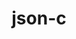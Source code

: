 ---
title: "json-c"
layout: cache
categories: [package, develop]
meta: {"versions": ["0.15", "0.16"], "compilers": ["apple-clang@=14.0.0", "apple-clang@=14.0.3", "gcc@=11.1.0", "gcc@=11.3.0", "gcc@=7.3.1", "gcc@=7.5.0", "oneapi@=2023.0.0"], "oss": ["amzn2", "ubuntu18.04", "ubuntu20.04", "ubuntu22.04", "ventura"], "platforms": ["darwin", "linux"], "targets": ["aarch64", "ivybridge", "ppc64le", "x86_64", "x86_64_v3"], "stacks": ["data-vis-sdk", "e4s", "e4s-oneapi", "e4s-power", "ml-darwin-aarch64-mps", "ml-linux-x86_64-cpu", "ml-linux-x86_64-cuda", "radiuss", "root", "tutorial"], "num_specs": 45, "num_specs_by_stack": {"root": 45, "ml-darwin-aarch64-mps": 3, "ml-linux-x86_64-cuda": 4, "ml-linux-x86_64-cpu": 4, "tutorial": 19, "radiuss": 18, "e4s-power": 5, "e4s-oneapi": 1, "data-vis-sdk": 3, "e4s": 3}}
spec_details: [{"hash": "kvazj42oke5fzz5czaamhqwk5uq53ddv", "compiler": "apple-clang@=14.0.0", "versions": ["0.16"], "os": "ventura", "platform": "darwin", "target": "aarch64", "variants": ["build_system=cmake", "build_type=Release", "generator=make", "~ipo"], "stacks": ["root", "ml-darwin-aarch64-mps"], "size": "-", "tarball": "https://binaries.spack.io/develop/build_cache/darwin-ventura-aarch64/apple-clang-14.0.0/json-c-0.16/darwin-ventura-aarch64-apple-clang-14.0.0-json-c-0.16-kvazj42oke5fzz5czaamhqwk5uq53ddv.spack"}, {"hash": "splh2jp3oeemqiivtwmplaymzgbpg24p", "compiler": "apple-clang@=14.0.0", "versions": ["0.16"], "os": "ventura", "platform": "darwin", "target": "aarch64", "variants": ["build_system=cmake", "build_type=Release", "generator=make", "~ipo"], "stacks": ["root", "ml-darwin-aarch64-mps"], "size": "-", "tarball": "https://binaries.spack.io/develop/build_cache/darwin-ventura-aarch64/apple-clang-14.0.0/json-c-0.16/darwin-ventura-aarch64-apple-clang-14.0.0-json-c-0.16-splh2jp3oeemqiivtwmplaymzgbpg24p.spack"}, {"hash": "7osztzgjk45im6rp3uvurl4go7oc5alb", "compiler": "apple-clang@=14.0.3", "versions": ["0.16"], "os": "ventura", "platform": "darwin", "target": "aarch64", "variants": ["build_system=cmake", "build_type=Release", "generator=make", "~ipo"], "stacks": ["root", "ml-darwin-aarch64-mps"], "size": "-", "tarball": "https://binaries.spack.io/develop/build_cache/darwin-ventura-aarch64/apple-clang-14.0.3/json-c-0.16/darwin-ventura-aarch64-apple-clang-14.0.3-json-c-0.16-7osztzgjk45im6rp3uvurl4go7oc5alb.spack"}, {"hash": "yng6qe6x57pwgbggco7jdfk7kuprusez", "compiler": "gcc@=7.3.1", "versions": ["0.16"], "os": "amzn2", "platform": "linux", "target": "ivybridge", "variants": ["build_system=cmake", "build_type=RelWithDebInfo", "~ipo"], "stacks": ["root"], "size": "-", "tarball": "https://binaries.spack.io/develop/build_cache/linux-amzn2-ivybridge/gcc-7.3.1/json-c-0.16/linux-amzn2-ivybridge-gcc-7.3.1-json-c-0.16-yng6qe6x57pwgbggco7jdfk7kuprusez.spack"}, {"hash": "nkiqy4vf3cnxm6w3mqdx3ac65lmcjlb4", "compiler": "gcc@=7.3.1", "versions": ["0.16"], "os": "amzn2", "platform": "linux", "target": "ivybridge", "variants": ["build_system=cmake", "build_type=RelWithDebInfo", "~ipo"], "stacks": ["root"], "size": "-", "tarball": "https://binaries.spack.io/develop/build_cache/linux-amzn2-ivybridge/gcc-7.3.1/json-c-0.16/linux-amzn2-ivybridge-gcc-7.3.1-json-c-0.16-nkiqy4vf3cnxm6w3mqdx3ac65lmcjlb4.spack"}, {"hash": "m7pykwcykxkaxohwaev7bj2kh3ryzuou", "compiler": "gcc@=7.3.1", "versions": ["0.16"], "os": "amzn2", "platform": "linux", "target": "x86_64_v3", "variants": ["build_system=cmake", "build_type=RelWithDebInfo", "~ipo"], "stacks": ["root"], "size": "-", "tarball": "https://binaries.spack.io/develop/build_cache/linux-amzn2-x86_64_v3/gcc-7.3.1/json-c-0.16/linux-amzn2-x86_64_v3-gcc-7.3.1-json-c-0.16-m7pykwcykxkaxohwaev7bj2kh3ryzuou.spack"}, {"hash": "wyolkouajxy5r2mygejtxkgeh4rouwkg", "compiler": "gcc@=7.3.1", "versions": ["0.16"], "os": "amzn2", "platform": "linux", "target": "x86_64_v3", "variants": ["build_type=RelWithDebInfo", "~ipo"], "stacks": ["root"], "size": "-", "tarball": "https://binaries.spack.io/develop/build_cache/linux-amzn2-x86_64_v3/gcc-7.3.1/json-c-0.16/linux-amzn2-x86_64_v3-gcc-7.3.1-json-c-0.16-wyolkouajxy5r2mygejtxkgeh4rouwkg.spack"}, {"hash": "eku6qutygx37ydglkdskhjperwumsab7", "compiler": "gcc@=7.3.1", "versions": ["0.16"], "os": "amzn2", "platform": "linux", "target": "x86_64_v3", "variants": ["build_type=RelWithDebInfo", "~ipo"], "stacks": ["root"], "size": "-", "tarball": "https://binaries.spack.io/develop/build_cache/linux-amzn2-x86_64_v3/gcc-7.3.1/json-c-0.16/linux-amzn2-x86_64_v3-gcc-7.3.1-json-c-0.16-eku6qutygx37ydglkdskhjperwumsab7.spack"}, {"hash": "5arotpqkz4wmmhfjoboyqzijjvuj2mmi", "compiler": "gcc@=7.3.1", "versions": ["0.16"], "os": "amzn2", "platform": "linux", "target": "x86_64_v3", "variants": ["build_system=cmake", "build_type=RelWithDebInfo", "~ipo"], "stacks": ["root"], "size": "-", "tarball": "https://binaries.spack.io/develop/build_cache/linux-amzn2-x86_64_v3/gcc-7.3.1/json-c-0.16/linux-amzn2-x86_64_v3-gcc-7.3.1-json-c-0.16-5arotpqkz4wmmhfjoboyqzijjvuj2mmi.spack"}, {"hash": "txjdgg2z42kp344x5jjmow5zp32w2dl5", "compiler": "gcc@=7.3.1", "versions": ["0.16"], "os": "amzn2", "platform": "linux", "target": "x86_64_v3", "variants": ["build_system=cmake", "build_type=RelWithDebInfo", "~ipo"], "stacks": ["root"], "size": "-", "tarball": "https://binaries.spack.io/develop/build_cache/linux-amzn2-x86_64_v3/gcc-7.3.1/json-c-0.16/linux-amzn2-x86_64_v3-gcc-7.3.1-json-c-0.16-txjdgg2z42kp344x5jjmow5zp32w2dl5.spack"}, {"hash": "2nlfytfrfjjtiuvhnksahmefhxj74uw6", "compiler": "gcc@=7.3.1", "versions": ["0.16"], "os": "amzn2", "platform": "linux", "target": "x86_64_v3", "variants": ["build_system=cmake", "build_type=RelWithDebInfo", "~ipo"], "stacks": ["root"], "size": "-", "tarball": "https://binaries.spack.io/develop/build_cache/linux-amzn2-x86_64_v3/gcc-7.3.1/json-c-0.16/linux-amzn2-x86_64_v3-gcc-7.3.1-json-c-0.16-2nlfytfrfjjtiuvhnksahmefhxj74uw6.spack"}, {"hash": "ngj5ib6knsqs2vbhfcztii2b3ras5gsa", "compiler": "gcc@=7.3.1", "versions": ["0.16"], "os": "amzn2", "platform": "linux", "target": "x86_64_v3", "variants": ["build_system=cmake", "build_type=RelWithDebInfo", "generator=make", "~ipo"], "stacks": ["ml-linux-x86_64-cuda", "root", "ml-linux-x86_64-cpu"], "size": "-", "tarball": "https://binaries.spack.io/develop/build_cache/linux-amzn2-x86_64_v3/gcc-7.3.1/json-c-0.16/linux-amzn2-x86_64_v3-gcc-7.3.1-json-c-0.16-ngj5ib6knsqs2vbhfcztii2b3ras5gsa.spack"}, {"hash": "p5jfzd7xv4f5td63lbzz7u4wc6aodsil", "compiler": "gcc@=7.5.0", "versions": ["0.16"], "os": "ubuntu18.04", "platform": "linux", "target": "x86_64", "variants": ["build_type=RelWithDebInfo", "~ipo"], "stacks": ["root", "tutorial", "radiuss"], "size": "-", "tarball": "https://binaries.spack.io/develop/build_cache/linux-ubuntu18.04-x86_64/gcc-7.5.0/json-c-0.16/linux-ubuntu18.04-x86_64-gcc-7.5.0-json-c-0.16-p5jfzd7xv4f5td63lbzz7u4wc6aodsil.spack"}, {"hash": "4wyqxtngnpehaj6awnglkng4zr5b5iwy", "compiler": "gcc@=7.5.0", "versions": ["0.16"], "os": "ubuntu18.04", "platform": "linux", "target": "x86_64", "variants": ["build_system=cmake", "build_type=RelWithDebInfo", "~ipo"], "stacks": ["root", "tutorial", "radiuss"], "size": "-", "tarball": "https://binaries.spack.io/develop/build_cache/linux-ubuntu18.04-x86_64/gcc-7.5.0/json-c-0.16/linux-ubuntu18.04-x86_64-gcc-7.5.0-json-c-0.16-4wyqxtngnpehaj6awnglkng4zr5b5iwy.spack"}, {"hash": "oo2i6gmfm2nczhur7w2boggdc4igy2d7", "compiler": "gcc@=7.5.0", "versions": ["0.16"], "os": "ubuntu18.04", "platform": "linux", "target": "x86_64", "variants": ["build_system=cmake", "build_type=RelWithDebInfo", "generator=make", "~ipo"], "stacks": ["root", "tutorial", "radiuss"], "size": "-", "tarball": "https://binaries.spack.io/develop/build_cache/linux-ubuntu18.04-x86_64/gcc-7.5.0/json-c-0.16/linux-ubuntu18.04-x86_64-gcc-7.5.0-json-c-0.16-oo2i6gmfm2nczhur7w2boggdc4igy2d7.spack"}, {"hash": "hfogf3eoz4hgez2y7ztjs5r4wwtfsqyy", "compiler": "gcc@=7.5.0", "versions": ["0.16"], "os": "ubuntu18.04", "platform": "linux", "target": "x86_64", "variants": ["build_type=RelWithDebInfo", "~ipo"], "stacks": ["root", "tutorial", "radiuss"], "size": "-", "tarball": "https://binaries.spack.io/develop/build_cache/linux-ubuntu18.04-x86_64/gcc-7.5.0/json-c-0.16/linux-ubuntu18.04-x86_64-gcc-7.5.0-json-c-0.16-hfogf3eoz4hgez2y7ztjs5r4wwtfsqyy.spack"}, {"hash": "jt2ipkfdv2f5s5b27u45ao4ug3mnthof", "compiler": "gcc@=7.5.0", "versions": ["0.16"], "os": "ubuntu18.04", "platform": "linux", "target": "x86_64", "variants": ["build_type=RelWithDebInfo", "~ipo"], "stacks": ["root", "tutorial", "radiuss"], "size": "-", "tarball": "https://binaries.spack.io/develop/build_cache/linux-ubuntu18.04-x86_64/gcc-7.5.0/json-c-0.16/linux-ubuntu18.04-x86_64-gcc-7.5.0-json-c-0.16-jt2ipkfdv2f5s5b27u45ao4ug3mnthof.spack"}, {"hash": "nywxqqoqtmph2liehffc5l2tztqpqf4x", "compiler": "gcc@=7.5.0", "versions": ["0.16"], "os": "ubuntu18.04", "platform": "linux", "target": "x86_64", "variants": ["build_type=RelWithDebInfo", "~ipo"], "stacks": ["root", "tutorial", "radiuss"], "size": "-", "tarball": "https://binaries.spack.io/develop/build_cache/linux-ubuntu18.04-x86_64/gcc-7.5.0/json-c-0.16/linux-ubuntu18.04-x86_64-gcc-7.5.0-json-c-0.16-nywxqqoqtmph2liehffc5l2tztqpqf4x.spack"}, {"hash": "sfafllcgma4xfqqpgrkrgm2b4dsvvazl", "compiler": "gcc@=7.5.0", "versions": ["0.16"], "os": "ubuntu18.04", "platform": "linux", "target": "x86_64", "variants": ["build_type=RelWithDebInfo", "~ipo"], "stacks": ["root", "tutorial", "radiuss"], "size": "-", "tarball": "https://binaries.spack.io/develop/build_cache/linux-ubuntu18.04-x86_64/gcc-7.5.0/json-c-0.16/linux-ubuntu18.04-x86_64-gcc-7.5.0-json-c-0.16-sfafllcgma4xfqqpgrkrgm2b4dsvvazl.spack"}, {"hash": "t2g66j4ttow323nq3i4sxs2xlfv7fa6m", "compiler": "gcc@=7.5.0", "versions": ["0.16"], "os": "ubuntu18.04", "platform": "linux", "target": "x86_64", "variants": ["build_system=cmake", "build_type=RelWithDebInfo", "~ipo"], "stacks": ["root", "tutorial", "radiuss"], "size": "-", "tarball": "https://binaries.spack.io/develop/build_cache/linux-ubuntu18.04-x86_64/gcc-7.5.0/json-c-0.16/linux-ubuntu18.04-x86_64-gcc-7.5.0-json-c-0.16-t2g66j4ttow323nq3i4sxs2xlfv7fa6m.spack"}, {"hash": "rbcja5j74idyoqzhakhnwnuyd62lwznn", "compiler": "gcc@=7.5.0", "versions": ["0.16"], "os": "ubuntu18.04", "platform": "linux", "target": "x86_64", "variants": ["build_system=cmake", "build_type=RelWithDebInfo", "~ipo"], "stacks": ["root", "tutorial", "radiuss"], "size": "-", "tarball": "https://binaries.spack.io/develop/build_cache/linux-ubuntu18.04-x86_64/gcc-7.5.0/json-c-0.16/linux-ubuntu18.04-x86_64-gcc-7.5.0-json-c-0.16-rbcja5j74idyoqzhakhnwnuyd62lwznn.spack"}, {"hash": "vcjdmklutikm24dejbrcmkxrkx5jpbpg", "compiler": "gcc@=7.5.0", "versions": ["0.16"], "os": "ubuntu18.04", "platform": "linux", "target": "x86_64", "variants": ["build_system=cmake", "build_type=RelWithDebInfo", "~ipo"], "stacks": ["root", "tutorial", "radiuss"], "size": "-", "tarball": "https://binaries.spack.io/develop/build_cache/linux-ubuntu18.04-x86_64/gcc-7.5.0/json-c-0.16/linux-ubuntu18.04-x86_64-gcc-7.5.0-json-c-0.16-vcjdmklutikm24dejbrcmkxrkx5jpbpg.spack"}, {"hash": "qo5uoumer4ynvpzl5clxvvjiokphrzb3", "compiler": "gcc@=7.5.0", "versions": ["0.16"], "os": "ubuntu18.04", "platform": "linux", "target": "x86_64", "variants": ["build_type=RelWithDebInfo", "~ipo"], "stacks": ["root", "tutorial", "radiuss"], "size": "-", "tarball": "https://binaries.spack.io/develop/build_cache/linux-ubuntu18.04-x86_64/gcc-7.5.0/json-c-0.16/linux-ubuntu18.04-x86_64-gcc-7.5.0-json-c-0.16-qo5uoumer4ynvpzl5clxvvjiokphrzb3.spack"}, {"hash": "ijs63euqnwf2jonizv7gnvseke5bhl2b", "compiler": "gcc@=7.5.0", "versions": ["0.16"], "os": "ubuntu18.04", "platform": "linux", "target": "x86_64", "variants": ["build_type=RelWithDebInfo", "~ipo"], "stacks": ["root", "tutorial", "radiuss"], "size": "-", "tarball": "https://binaries.spack.io/develop/build_cache/linux-ubuntu18.04-x86_64/gcc-7.5.0/json-c-0.16/linux-ubuntu18.04-x86_64-gcc-7.5.0-json-c-0.16-ijs63euqnwf2jonizv7gnvseke5bhl2b.spack"}, {"hash": "vsonhgvofv47ztykvatnkadchysfw2f7", "compiler": "gcc@=7.5.0", "versions": ["0.15"], "os": "ubuntu18.04", "platform": "linux", "target": "x86_64", "variants": ["build_type=RelWithDebInfo", "~ipo"], "stacks": ["root", "tutorial", "radiuss"], "size": "-", "tarball": "https://binaries.spack.io/develop/build_cache/linux-ubuntu18.04-x86_64/gcc-7.5.0/json-c-0.15/linux-ubuntu18.04-x86_64-gcc-7.5.0-json-c-0.15-vsonhgvofv47ztykvatnkadchysfw2f7.spack"}, {"hash": "sajr3st5z3qwva5ir6em2gafizmcctj2", "compiler": "gcc@=7.5.0", "versions": ["0.16"], "os": "ubuntu18.04", "platform": "linux", "target": "x86_64", "variants": ["build_system=cmake", "build_type=RelWithDebInfo", "~ipo"], "stacks": ["root", "tutorial", "radiuss"], "size": "-", "tarball": "https://binaries.spack.io/develop/build_cache/linux-ubuntu18.04-x86_64/gcc-7.5.0/json-c-0.16/linux-ubuntu18.04-x86_64-gcc-7.5.0-json-c-0.16-sajr3st5z3qwva5ir6em2gafizmcctj2.spack"}, {"hash": "dxiz7iu3c6hazvfcjqf2t4m7pdp6retj", "compiler": "gcc@=7.5.0", "versions": ["0.16"], "os": "ubuntu18.04", "platform": "linux", "target": "x86_64_v3", "variants": ["build_system=cmake", "build_type=RelWithDebInfo", "generator=make", "~ipo"], "stacks": ["root", "tutorial", "radiuss"], "size": "-", "tarball": "https://binaries.spack.io/develop/build_cache/linux-ubuntu18.04-x86_64_v3/gcc-7.5.0/json-c-0.16/linux-ubuntu18.04-x86_64_v3-gcc-7.5.0-json-c-0.16-dxiz7iu3c6hazvfcjqf2t4m7pdp6retj.spack"}, {"hash": "3zq2ixzj3ru3qgud6zxkni3acm7f2anq", "compiler": "gcc@=7.5.0", "versions": ["0.16"], "os": "ubuntu18.04", "platform": "linux", "target": "x86_64_v3", "variants": ["build_system=cmake", "build_type=RelWithDebInfo", "generator=make", "~ipo"], "stacks": ["root", "tutorial", "radiuss"], "size": "-", "tarball": "https://binaries.spack.io/develop/build_cache/linux-ubuntu18.04-x86_64_v3/gcc-7.5.0/json-c-0.16/linux-ubuntu18.04-x86_64_v3-gcc-7.5.0-json-c-0.16-3zq2ixzj3ru3qgud6zxkni3acm7f2anq.spack"}, {"hash": "zbsghmo72ex3xn2joj6fvoqoav4tc7zl", "compiler": "gcc@=7.5.0", "versions": ["0.16"], "os": "ubuntu18.04", "platform": "linux", "target": "x86_64_v3", "variants": ["build_system=cmake", "build_type=Release", "generator=make", "~ipo"], "stacks": ["root", "radiuss"], "size": "-", "tarball": "https://binaries.spack.io/develop/build_cache/linux-ubuntu18.04-x86_64_v3/gcc-7.5.0/json-c-0.16/linux-ubuntu18.04-x86_64_v3-gcc-7.5.0-json-c-0.16-zbsghmo72ex3xn2joj6fvoqoav4tc7zl.spack"}, {"hash": "65dokpmupo3y3ya5x22nbeahxrrqp63z", "compiler": "gcc@=7.5.0", "versions": ["0.16"], "os": "ubuntu18.04", "platform": "linux", "target": "x86_64_v3", "variants": ["build_system=cmake", "build_type=RelWithDebInfo", "generator=make", "~ipo"], "stacks": ["root", "tutorial", "radiuss"], "size": "-", "tarball": "https://binaries.spack.io/develop/build_cache/linux-ubuntu18.04-x86_64_v3/gcc-7.5.0/json-c-0.16/linux-ubuntu18.04-x86_64_v3-gcc-7.5.0-json-c-0.16-65dokpmupo3y3ya5x22nbeahxrrqp63z.spack"}, {"hash": "jcyqzfhd7h7nuqdg76pn7ktp4tlr2czt", "compiler": "gcc@=11.1.0", "versions": ["0.16"], "os": "ubuntu20.04", "platform": "linux", "target": "ppc64le", "variants": ["build_system=cmake", "build_type=Release", "generator=make", "~ipo"], "stacks": ["e4s-power", "root"], "size": "-", "tarball": "https://binaries.spack.io/develop/build_cache/linux-ubuntu20.04-ppc64le/gcc-11.1.0/json-c-0.16/linux-ubuntu20.04-ppc64le-gcc-11.1.0-json-c-0.16-jcyqzfhd7h7nuqdg76pn7ktp4tlr2czt.spack"}, {"hash": "gm7saxjsix4gv6bl2wqzjb5xr5iw62ks", "compiler": "gcc@=11.1.0", "versions": ["0.16"], "os": "ubuntu20.04", "platform": "linux", "target": "ppc64le", "variants": ["build_system=cmake", "build_type=Release", "generator=make", "~ipo"], "stacks": ["e4s-power", "root"], "size": "-", "tarball": "https://binaries.spack.io/develop/build_cache/linux-ubuntu20.04-ppc64le/gcc-11.1.0/json-c-0.16/linux-ubuntu20.04-ppc64le-gcc-11.1.0-json-c-0.16-gm7saxjsix4gv6bl2wqzjb5xr5iw62ks.spack"}, {"hash": "5d5r6wrqapm3yak7scw2sz33o6lglrdx", "compiler": "gcc@=11.1.0", "versions": ["0.16"], "os": "ubuntu20.04", "platform": "linux", "target": "ppc64le", "variants": ["build_system=cmake", "build_type=Release", "generator=make", "~ipo"], "stacks": ["e4s-power", "root"], "size": "-", "tarball": "https://binaries.spack.io/develop/build_cache/linux-ubuntu20.04-ppc64le/gcc-11.1.0/json-c-0.16/linux-ubuntu20.04-ppc64le-gcc-11.1.0-json-c-0.16-5d5r6wrqapm3yak7scw2sz33o6lglrdx.spack"}, {"hash": "ay6cobn4ao4oufwun6du3uoscps5b6m3", "compiler": "gcc@=11.1.0", "versions": ["0.16"], "os": "ubuntu20.04", "platform": "linux", "target": "ppc64le", "variants": ["build_system=cmake", "build_type=RelWithDebInfo", "generator=make", "~ipo"], "stacks": ["e4s-power", "root"], "size": "-", "tarball": "https://binaries.spack.io/develop/build_cache/linux-ubuntu20.04-ppc64le/gcc-11.1.0/json-c-0.16/linux-ubuntu20.04-ppc64le-gcc-11.1.0-json-c-0.16-ay6cobn4ao4oufwun6du3uoscps5b6m3.spack"}, {"hash": "uitn3xrhn55xpfpxhx5vogukz3ukho6e", "compiler": "gcc@=11.1.0", "versions": ["0.16"], "os": "ubuntu20.04", "platform": "linux", "target": "ppc64le", "variants": ["build_system=cmake", "build_type=Release", "generator=make", "~ipo"], "stacks": ["e4s-power", "root"], "size": "-", "tarball": "https://binaries.spack.io/develop/build_cache/linux-ubuntu20.04-ppc64le/gcc-11.1.0/json-c-0.16/linux-ubuntu20.04-ppc64le-gcc-11.1.0-json-c-0.16-uitn3xrhn55xpfpxhx5vogukz3ukho6e.spack"}, {"hash": "metyldaaqndbb6hnrmsm5clvovcgh76r", "compiler": "oneapi@=2023.0.0", "versions": ["0.16"], "os": "ubuntu20.04", "platform": "linux", "target": "x86_64", "variants": ["build_system=cmake", "build_type=RelWithDebInfo", "generator=make", "~ipo"], "stacks": ["root", "e4s-oneapi"], "size": "-", "tarball": "https://binaries.spack.io/develop/build_cache/linux-ubuntu20.04-x86_64/oneapi-2023.0.0/json-c-0.16/linux-ubuntu20.04-x86_64-oneapi-2023.0.0-json-c-0.16-metyldaaqndbb6hnrmsm5clvovcgh76r.spack"}, {"hash": "rfqpwxsned7yfracm6g43xeggmhcug3g", "compiler": "gcc@=11.1.0", "versions": ["0.16"], "os": "ubuntu20.04", "platform": "linux", "target": "x86_64_v3", "variants": ["build_system=cmake", "build_type=Release", "generator=make", "~ipo"], "stacks": ["data-vis-sdk", "root"], "size": "-", "tarball": "https://binaries.spack.io/develop/build_cache/linux-ubuntu20.04-x86_64_v3/gcc-11.1.0/json-c-0.16/linux-ubuntu20.04-x86_64_v3-gcc-11.1.0-json-c-0.16-rfqpwxsned7yfracm6g43xeggmhcug3g.spack"}, {"hash": "zxbaof2radxx6dvzzayd4vay262kkrmq", "compiler": "gcc@=11.1.0", "versions": ["0.16"], "os": "ubuntu20.04", "platform": "linux", "target": "x86_64_v3", "variants": ["build_system=cmake", "build_type=Release", "generator=make", "~ipo"], "stacks": ["data-vis-sdk", "root"], "size": "-", "tarball": "https://binaries.spack.io/develop/build_cache/linux-ubuntu20.04-x86_64_v3/gcc-11.1.0/json-c-0.16/linux-ubuntu20.04-x86_64_v3-gcc-11.1.0-json-c-0.16-zxbaof2radxx6dvzzayd4vay262kkrmq.spack"}, {"hash": "iktggxxnicodmxxi2vfiwb4rizywinbr", "compiler": "gcc@=11.1.0", "versions": ["0.16"], "os": "ubuntu20.04", "platform": "linux", "target": "x86_64_v3", "variants": ["build_system=cmake", "build_type=RelWithDebInfo", "generator=make", "~ipo"], "stacks": ["data-vis-sdk", "root"], "size": "-", "tarball": "https://binaries.spack.io/develop/build_cache/linux-ubuntu20.04-x86_64_v3/gcc-11.1.0/json-c-0.16/linux-ubuntu20.04-x86_64_v3-gcc-11.1.0-json-c-0.16-iktggxxnicodmxxi2vfiwb4rizywinbr.spack"}, {"hash": "oydnr3gtlezlvd55orikr5cgvuiucrou", "compiler": "gcc@=11.1.0", "versions": ["0.16"], "os": "ubuntu20.04", "platform": "linux", "target": "x86_64_v3", "variants": ["build_system=cmake", "build_type=RelWithDebInfo", "generator=make", "~ipo"], "stacks": ["e4s", "root"], "size": "-", "tarball": "https://binaries.spack.io/develop/build_cache/linux-ubuntu20.04-x86_64_v3/gcc-11.1.0/json-c-0.16/linux-ubuntu20.04-x86_64_v3-gcc-11.1.0-json-c-0.16-oydnr3gtlezlvd55orikr5cgvuiucrou.spack"}, {"hash": "4lw2azdda32uapopypjokvsozjgzo2ak", "compiler": "gcc@=11.1.0", "versions": ["0.16"], "os": "ubuntu20.04", "platform": "linux", "target": "x86_64_v3", "variants": ["build_system=cmake", "build_type=Release", "generator=make", "~ipo"], "stacks": ["e4s", "root"], "size": "-", "tarball": "https://binaries.spack.io/develop/build_cache/linux-ubuntu20.04-x86_64_v3/gcc-11.1.0/json-c-0.16/linux-ubuntu20.04-x86_64_v3-gcc-11.1.0-json-c-0.16-4lw2azdda32uapopypjokvsozjgzo2ak.spack"}, {"hash": "hgla7str3y5koivnqimmrmskhyaur4ad", "compiler": "gcc@=11.1.0", "versions": ["0.16"], "os": "ubuntu20.04", "platform": "linux", "target": "x86_64_v3", "variants": ["build_system=cmake", "build_type=Release", "generator=make", "~ipo"], "stacks": ["e4s", "root"], "size": "-", "tarball": "https://binaries.spack.io/develop/build_cache/linux-ubuntu20.04-x86_64_v3/gcc-11.1.0/json-c-0.16/linux-ubuntu20.04-x86_64_v3-gcc-11.1.0-json-c-0.16-hgla7str3y5koivnqimmrmskhyaur4ad.spack"}, {"hash": "wfdnhf5i36abxlfum4fdqfstaevysos5", "compiler": "gcc@=11.3.0", "versions": ["0.16"], "os": "ubuntu22.04", "platform": "linux", "target": "x86_64_v3", "variants": ["build_system=cmake", "build_type=Release", "generator=make", "~ipo"], "stacks": ["ml-linux-x86_64-cuda", "root", "tutorial", "ml-linux-x86_64-cpu"], "size": "-", "tarball": "https://binaries.spack.io/develop/build_cache/linux-ubuntu22.04-x86_64_v3/gcc-11.3.0/json-c-0.16/linux-ubuntu22.04-x86_64_v3-gcc-11.3.0-json-c-0.16-wfdnhf5i36abxlfum4fdqfstaevysos5.spack"}, {"hash": "7xe3jg63uc4ihbzlblvxxykebheucngo", "compiler": "gcc@=11.3.0", "versions": ["0.16"], "os": "ubuntu22.04", "platform": "linux", "target": "x86_64_v3", "variants": ["build_system=cmake", "build_type=RelWithDebInfo", "generator=make", "~ipo"], "stacks": ["ml-linux-x86_64-cuda", "root", "ml-linux-x86_64-cpu"], "size": "-", "tarball": "https://binaries.spack.io/develop/build_cache/linux-ubuntu22.04-x86_64_v3/gcc-11.3.0/json-c-0.16/linux-ubuntu22.04-x86_64_v3-gcc-11.3.0-json-c-0.16-7xe3jg63uc4ihbzlblvxxykebheucngo.spack"}, {"hash": "hojckeh77qep2wmrjbtu3ktc5sunkgij", "compiler": "gcc@=11.3.0", "versions": ["0.16"], "os": "ubuntu22.04", "platform": "linux", "target": "x86_64_v3", "variants": ["build_system=cmake", "build_type=Release", "generator=make", "~ipo"], "stacks": ["ml-linux-x86_64-cuda", "root", "tutorial", "ml-linux-x86_64-cpu"], "size": "-", "tarball": "https://binaries.spack.io/develop/build_cache/linux-ubuntu22.04-x86_64_v3/gcc-11.3.0/json-c-0.16/linux-ubuntu22.04-x86_64_v3-gcc-11.3.0-json-c-0.16-hojckeh77qep2wmrjbtu3ktc5sunkgij.spack"}]
---